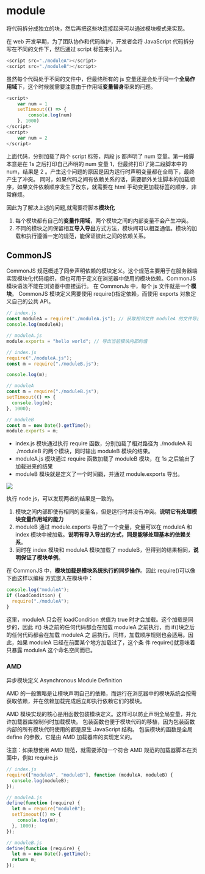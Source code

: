 # module

将代码拆分成独立的块，然后再把这些块连接起来可以通过模块模式来实现。

在 web 开发早期，为了团队协作和代码维护，开发者会将 JavaScript 代码拆分写在不同的文件下，然后通过
script 标签来引入。

```javascript
<script src="./moduleA"></script>
<script src="./moduleB"></script>
```

虽然每个代码处于不同的文件中，但最终所有的 js 变量还是会处于同一个**全局作用域**下，这个时候就需要注意由于作用域**变量替身**带来的问题。

```javascript
<script>
    var num = 1
    setTimeout(() => {
        console.log(num)
    }, 1000)
</script>
<script>
    var num = 2
</script>
```

上面代码，分别加载了两个 script 标签，两段 js 都声明了 num 变量。第一段脚本意是在 1s 之后打印自己声明的 num 变量 1，但最终打印了第二段脚本中的 num，结果是 2 。产生这个问题的原因是因为运行时声明变量都在全局下，最终产生了冲突。
同时，如果代码之间有依赖关系的话，需要额外关注脚本的加载顺序，如果文件依赖顺序发生了改东，就需要在 html 手动变更加载标签的顺序，非常麻烦。

因此为了解决上述的问题,就需要将脚本**模块化**

1. 每个模块都有自己的**变量作用域**，两个模块之间的内部变量不会产生冲突。
2. 不同的模块之间保留相互**导入导出**方式方法，模块间可以相互通信。模块的加载和执行遵循一定的规范，能保证彼此之间的依赖关系。

## CommonJS

CommonJS 规范概述了同步声明依赖的模块定义。这个规范主要用于在服务器端实现模块化代码组织，但也可用于定义在浏览器中使用的模块依赖。CommonJS 模块语法不能在浏览器中直接运行。
在 CommonJs 中，每个 js 文件就是一个**模块**。
CommonJS 模块定义需要使用 require()指定依赖，而使用 exports 对象定义自己的公共 API。

```javascript
// index.js
const moduleA = require("./moduleA.js"); // 获取相邻文件 moduleA 的文件导出的结果
console.log(moduleA);
```

```javascript
// moduleA.js
module.exports = "hello world"; // 导出当前模块内部的值
```

```javascript
// index.js
require("./moduleA.js");
const m = require("./moduleB.js");

console.log(m);
```

```javascript
// moduleA
const m = require("./moduleB.js");
setTimeout(() => {
  console.log(m);
}, 1000);
```

```javascript
// moduleB
const m = new Date().getTime();
module.exports = m;
```

- index.js 模块通过执行 require 函数，分别加载了相对路径为 ./moduleA 和 ./moduleB 的两个模块，同时输出 moduleB 模块的结果。
- moduleA.js 模块通过 require 函数加载了 moduleB 模块，在 1s 之后输出了加载进来的结果
- moduleB 模块就是定义了一个时间戳，并通过 module.exports 导出。

<img src="https://eos-wuxi-1.cmecloud.cn/crmoss/d0ddc157-7087-455f-a6c1-a0015a5d8d1e.png">

执行 node.js，可以发现两者的结果是一致的。

1. 模块之间内部即使有相同的变量名，但是运行时并没有冲突。**说明它有处理模块变量作用域的能力**
2. moduleB 通过 module.exports 导出了一个变量，变量可以在 moduleA 和 index 模块中被加载。**说明有导入导出的方式，同是能够处理基本的依赖关系**。
3. 同时在 index 模块和 moduleA 模块加载了 moduleB，但得到的结果相同，**说明保证了模块单例**。

在 CommonJS 中，**模块加载是模块系统执行的同步操作**。因此 require()可以像下面这样以编程
方式嵌入在模块中：

```javascript
console.log("moduleA");
if (loadCondition) {
  require("./moduleA");
}
```

这里，moduleA 只会在 loadCondition 求值为 true 时才会加载。这个加载是同步的，因此 if()
块之前的任何代码都会在加载 moduleA 之前执行，而 if()块之后的任何代码都会在加载 moduleA 之
后执行。同样，加载顺序规则也会适用。因此，如果 moduleA 已经在前面某个地方加载过了，这个条
件 require()就意味着只暴露 moduleA 这个命名空间而已。

### AMD

异步模块定义 Asynchronous Module Definition

AMD 的一般策略是让模块声明自己的依赖，而运行在浏览器中的模块系统会按需获取依赖，并在依赖加载完成后立即执行依赖它们的模块。

AMD 模块实现的核心是用函数包装模块定义。这样可以防止声明全局变量，并允许加载器库控制何时加载模块。
包装函数也便于模块代码的移植，因为包装函数内部的所有模块代码使用的都是原生 JavaScript 结构。
包装模块的函数是全局 define 的参数，它是由 AMD 加载器库的实现定义的。

注意：如果想使用 AMD 规范，就需要添加一个符合 AMD 规范的加载器脚本在页面中，例如 require.js

```javascript
// index.js
require(["moduleA", "moduleB"], function (moduleA, moduleB) {
  console.log(moduleB);
});
```

```javascript
// moduleA.js
define(function (require) {
  let m = require("moduleB");
  setTimeout(() => {
    console.log(m);
  }, 1000);
});
```

```javascript
// moduleB.js
define(function (require) {
  let m = new Date().getTime();
  return m;
});
```
